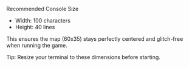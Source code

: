 Recommended Console Size

- Width: 100 characters  
- Height: 40 lines
  
This ensures the map (60x35) stays perfectly centered and glitch-free when running the game.

Tip: Resize your terminal to these dimensions before starting.
